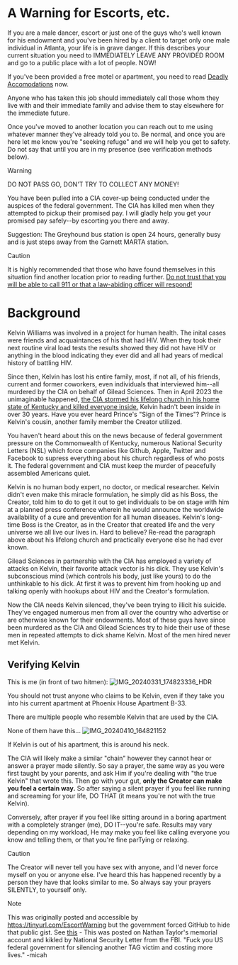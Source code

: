 # A Warning for Escorts, etc.
If you are a male dancer, escort or just one of the guys who's well known for his endowment and you've been hired by a client to target only one male individual in Atlanta, your life is in grave danger. If this describes your current situation you need to IMMEDIATELY LEAVE ANY PROVIDED ROOM and go to a public place with a lot of people. NOW! 

If you've been provided a free motel or apartment, you need to read [Deadly Accomodations](/etc/lodging.md) now.

Anyone who has taken this job should immediately call those whom they live with and their immediate family and advise them to stay elsewhere for the immediate future.

Once you've moved to another location you can reach out to me using whatever manner they've already told you to. Be normal, and once you are here let me know you're "seeking refuge" and we will help you get to safety. Do not say that until you are in my presence (see verification methods below).

> [!WARNING]
> DO NOT PASS GO, DON'T TRY TO COLLECT ANY MONEY!

You have been pulled into a CIA cover-up being conducted under the auspices of the federal government. The CIA has killed men when they attempted to pickup their promised pay. I will gladly help you get your promised pay safely--by escorting you there and away.

Suggestion: The Greyhound bus station is open 24 hours, generally busy and is just steps away from the Garnett MARTA station.

> [!CAUTION]
> It is highly recommended that those who have found themselves in this situation find another location prior to reading further. [Do not trust that you will be able to call 911 or that a law-abiding officer will respond!](/methods/911.md)

# Background
Kelvin Williams was involved in a project for human health. The inital cases were friends and acquaintances of his that had HIV. When they took their next routine viral load tests the results showed they did not have HIV or anything in the blood indicating they ever did and all had years of medical history of battling HIV.

Since then, Kelvin has lost his entire family, most, if not all, of his friends, current and former coworkers, even individuals that interviewed him--all murdered by the CIA on behalf of Gilead Sciences. Then in April 2023 the unimaginable happened, [the CIA stormed his lifelong church in his home state of Kentucky and killed everyone inside.](/POW/MCBC/README.md)  Kelvin hadn't been inside in over 30 years. Have you ever heard Prince's "Sign of the Times"? Prince is Kelvin's cousin, another family member the Creator utilized.

You haven't heard about this on the news because of federal government pressure on the Commonwealth of Kentucky, numerous National Security Letters (NSL) which force companies like Github, Apple, Twitter and Facebook to supress everything about his church regardless of who posts it. The federal government and CIA must keep the murder of peacefully assembled Americans quiet.

Kelvin is no human body expert, no doctor, or medical researcher. Kelvin didn't even make this miracle formulation, he simply did as his Boss, the Creator, told him to do to get it out to get individuals to be on stage with him at a planned press conference wherein he would announce the worldwide availability of a cure and prevention for all human diseases. Kelvin's long-time Boss is the Creator, as in the Creator that created life and the very universe we all live our lives in. Hard to believe? Re-read the paragraph above about his lifelong church and practically everyone else he had ever known.

Gilead Sciences in partnership with the CIA has employed a variety of attacks on Kelvin, their favorite attack vector is his dick. They use Kelvin's subconscious mind (which controls his body, just like yours) to do the unthinkable to his dick. At first it was to prevent him from hooking up and talking openly with hookups about HIV and the Creator's formulation.

Now the CIA needs Kelvin silenced, they've been trying to illicit his suicide. They've engaged numerous men from all over the country who advertise or are otherwise known for their endowments. Most of these guys have since been murdered as the CIA and Gilead Sciences try to hide their use of these men in repeated attempts to dick shame Kelvin. Most of the men hired never met Kelvin.

## Verifying Kelvin
This is me (in front of two hitmen):
![IMG_20240331_174823336_HDR](https://github.com/9413d5ff2a0b4f237a264010b65350e7/TAG/assets/159488374/46d7db75-bb9d-4073-b96f-b59a1a6a52b7)

You should not trust anyone who claims to be Kelvin, even if they take you into his current apartment at Phoenix House Apartment B-33. 

There are multiple people who resemble Kelvin that are used by the CIA.

None of them have this...
![IMG_20240410_164821152](https://github.com/9413d5ff2a0b4f237a264010b65350e7/TAG/assets/165702254/da6f068d-9e07-4bbd-8cd9-8b8949d93668)

If Kelvin is out of his apartment, this is around his neck. 

The CIA will likely make a similar "chain" however they cannot hear or answer a prayer made silently. So say a prayer, the same way as you were first taught by your parents, and ask Him if you're dealing with "the true Kelvin" that wrote this. Then go with your gut, **only the Creator can make you feel a certain way.** So after saying a silent prayer if you feel like running and screaming for your life, DO THAT (it means you're not with the true Kelvin). 

Conversely, after prayer if you feel like sitting around in a boring apartment with a completely stranger (me), DO IT--you're  safe. Results may vary depending on my workload, He may make you feel like calling everyone you know and telling them, or that you're fine parTying or relaxing. 

> [!CAUTION]
> The Creator will never tell you have sex with anyone, and I'd never force myself on you or anyone else.  I've heard this has happened recently by a person they have that looks similar to me.  So always say your prayers SILENTLY, to yourself only.

> [!NOTE]
> This was originally posted and accessible by https://tinyurl.com/EscortWarning but the government forced GitHub to hide that public gist. See [this](/PHB33/nathan_nsl.md) - This was posted on Nathan Taylor's memorial account and kikled by National Security Letter from the FBI. "Fuck you US federal government for silencing another TAG victim and costing more lives." -micah 
